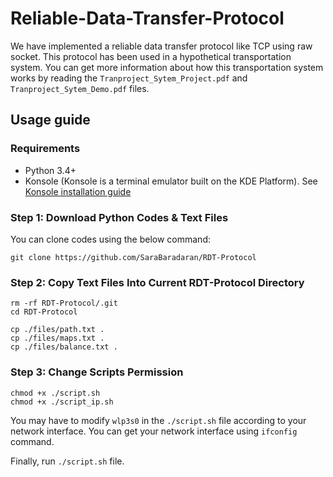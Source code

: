 # Reliable-Data-Transfer-Protocol


We have implemented a reliable data transfer protocol like TCP using raw socket. This protocol has been used in a hypothetical transportation system.
You can get more information about how this transportation system works by reading the ``Tranproject_Sytem_Project.pdf`` and ``Tranproject_Sytem_Demo.pdf`` files.


## Usage guide

### Requirements
* Python 3.4+
* Konsole (Konsole is a terminal emulator built on the KDE Platform). See [Konsole installation guide](https://www.howtoinstall.me/ubuntu/18-04/konsole/)

### Step 1: Download Python Codes & Text Files
You can clone codes using the below command:
```
git clone https://github.com/SaraBaradaran/RDT-Protocol
```

### Step 2: Copy Text Files Into Current RDT-Protocol Directory
```
rm -rf RDT-Protocol/.git
cd RDT-Protocol

cp ./files/path.txt .
cp ./files/maps.txt .
cp ./files/balance.txt .
```

### Step 3: Change Scripts Permission
```
chmod +x ./script.sh
chmod +x ./script_ip.sh
```

You may have to modify ``wlp3s0`` in the `./script.sh` file according to your network interface. You can get your network interface using `ifconfig` command.

Finally, run `./script.sh` file.
